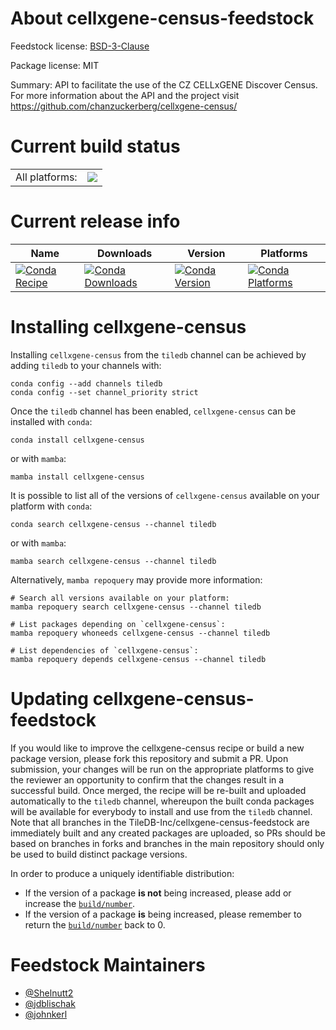 About cellxgene-census-feedstock
================================

Feedstock license: [BSD-3-Clause](https://github.com/TileDB-Inc/cellxgene-census-feedstock/blob/main/LICENSE.txt)



Package license: MIT

Summary: API to facilitate the use of the CZ CELLxGENE Discover Census. For more information about the API and the project visit https://github.com/chanzuckerberg/cellxgene-census/

Current build status
====================


<table><tr><td>All platforms:</td>
    <td>
      <a href="https://dev.azure.com/TileDB-Inc/CI/_build/latest?definitionId=52&branchName=main">
        <img src="https://dev.azure.com/TileDB-Inc/CI/_apis/build/status/cellxgene-census-feedstock?branchName=main">
      </a>
    </td>
  </tr>
</table>

Current release info
====================

| Name | Downloads | Version | Platforms |
| --- | --- | --- | --- |
| [![Conda Recipe](https://img.shields.io/badge/recipe-cellxgene--census-green.svg)](https://anaconda.org/tiledb/cellxgene-census) | [![Conda Downloads](https://img.shields.io/conda/dn/tiledb/cellxgene-census.svg)](https://anaconda.org/tiledb/cellxgene-census) | [![Conda Version](https://img.shields.io/conda/vn/tiledb/cellxgene-census.svg)](https://anaconda.org/tiledb/cellxgene-census) | [![Conda Platforms](https://img.shields.io/conda/pn/tiledb/cellxgene-census.svg)](https://anaconda.org/tiledb/cellxgene-census) |

Installing cellxgene-census
===========================

Installing `cellxgene-census` from the `tiledb` channel can be achieved by adding `tiledb` to your channels with:

```
conda config --add channels tiledb
conda config --set channel_priority strict
```

Once the `tiledb` channel has been enabled, `cellxgene-census` can be installed with `conda`:

```
conda install cellxgene-census
```

or with `mamba`:

```
mamba install cellxgene-census
```

It is possible to list all of the versions of `cellxgene-census` available on your platform with `conda`:

```
conda search cellxgene-census --channel tiledb
```

or with `mamba`:

```
mamba search cellxgene-census --channel tiledb
```

Alternatively, `mamba repoquery` may provide more information:

```
# Search all versions available on your platform:
mamba repoquery search cellxgene-census --channel tiledb

# List packages depending on `cellxgene-census`:
mamba repoquery whoneeds cellxgene-census --channel tiledb

# List dependencies of `cellxgene-census`:
mamba repoquery depends cellxgene-census --channel tiledb
```




Updating cellxgene-census-feedstock
===================================

If you would like to improve the cellxgene-census recipe or build a new
package version, please fork this repository and submit a PR. Upon submission,
your changes will be run on the appropriate platforms to give the reviewer an
opportunity to confirm that the changes result in a successful build. Once
merged, the recipe will be re-built and uploaded automatically to the
`tiledb` channel, whereupon the built conda packages will be available for
everybody to install and use from the `tiledb` channel.
Note that all branches in the TileDB-Inc/cellxgene-census-feedstock are
immediately built and any created packages are uploaded, so PRs should be based
on branches in forks and branches in the main repository should only be used to
build distinct package versions.

In order to produce a uniquely identifiable distribution:
 * If the version of a package **is not** being increased, please add or increase
   the [``build/number``](https://docs.conda.io/projects/conda-build/en/latest/resources/define-metadata.html#build-number-and-string).
 * If the version of a package **is** being increased, please remember to return
   the [``build/number``](https://docs.conda.io/projects/conda-build/en/latest/resources/define-metadata.html#build-number-and-string)
   back to 0.

Feedstock Maintainers
=====================

* [@Shelnutt2](https://github.com/Shelnutt2/)
* [@jdblischak](https://github.com/jdblischak/)
* [@johnkerl](https://github.com/johnkerl/)


